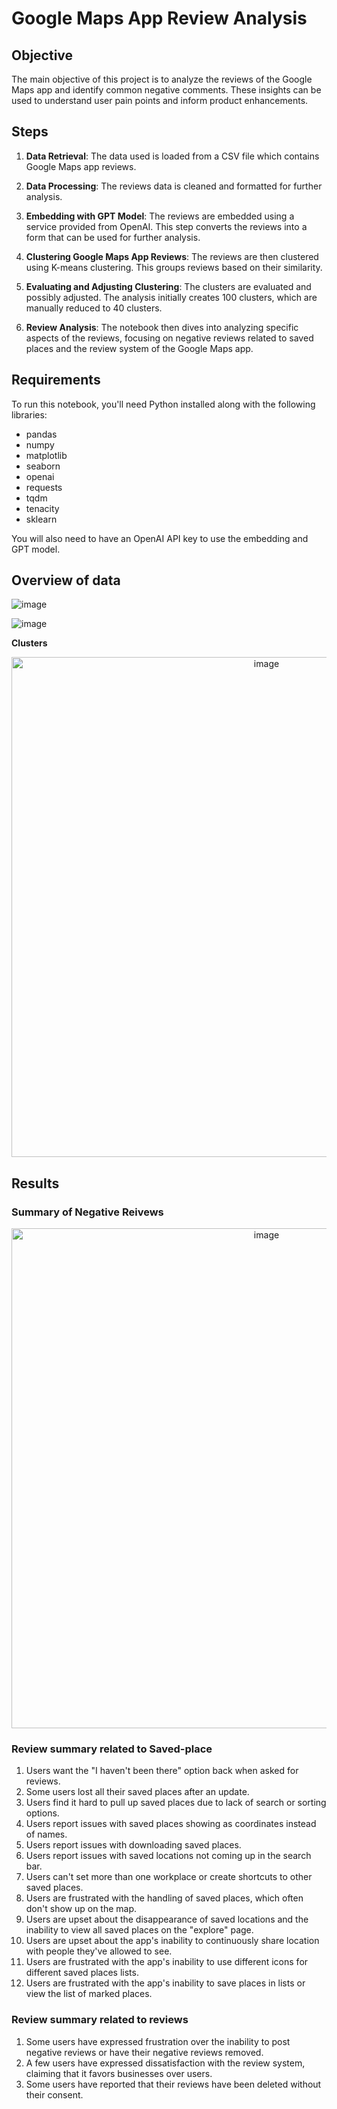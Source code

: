 # Google Maps App Review Analysis

## Objective

The main objective of this project is to analyze the reviews of the Google Maps app and identify common negative comments. These insights can be used to understand user pain points and inform product enhancements.


## Steps

1. **Data Retrieval**: The data used is loaded from a CSV file which contains Google Maps app reviews.

2. **Data Processing**: The reviews data is cleaned and formatted for further analysis.

3. **Embedding with GPT Model**: The reviews are embedded using a service provided from OpenAI. This step converts the reviews into a form that can be used for further analysis.

4. **Clustering Google Maps App Reviews**: The reviews are then clustered using K-means clustering. This groups reviews based on their similarity.

5. **Evaluating and Adjusting Clustering**: The clusters are evaluated and possibly adjusted. The analysis initially creates 100 clusters, which are manually reduced to 40 clusters.

6. **Review Analysis**: The notebook then dives into analyzing specific aspects of the reviews, focusing on negative reviews related to saved places and the review system of the Google Maps app.

## Requirements

To run this notebook, you'll need Python installed along with the following libraries:

- pandas
- numpy
- matplotlib
- seaborn
- openai
- requests
- tqdm
- tenacity
- sklearn

You will also need to have an OpenAI API key to use the embedding and GPT model.


## Overview of data

![image](https://github.com/dlworudgg/googl_maps_app_review_analysis/assets/37742961/dafad152-c606-4aaa-a310-ff4e3b3beb5f)


![image](https://github.com/dlworudgg/googl_maps_app_review_analysis/assets/37742961/b683e682-4d3b-43c3-bc25-eb322098a2a5)


**Clusters**
<p align="center">
<img width="800" alt="image" src="https://github.com/dlworudgg/googl_maps_app_review_analysis/assets/37742961/7a01851b-3e73-4ee0-8a06-c7699c9f4ed7">
</p>



## Results

### Summary of Negative Reivews

<p align="center">
<img width="800" alt="image" src="https://github.com/dlworudgg/googl_maps_app_review_analysis/assets/37742961/ecacf4a7-76a3-4437-b67e-7034454eda78">
</p>


### Review summary related to Saved-place

1. Users want the "I haven't been there" option back when asked for reviews.
2. Some users lost all their saved places after an update.
3. Users find it hard to pull up saved places due to lack of search or sorting options.
4. Users report issues with saved places showing as coordinates instead of names.
5. Users report issues with downloading saved places.
6. Users report issues with saved locations not coming up in the search bar.
7. Users can't set more than one workplace or create shortcuts to other saved places.
8. Users are frustrated with the handling of saved places, which often don't show up on the map.
9. Users are upset about the disappearance of saved locations and the inability to view all saved places on the "explore" page.
10. Users are upset about the app's inability to continuously share location with people they've allowed to see.
11. Users are frustrated with the app's inability to use different icons for different saved places lists.
12. Users are frustrated with the app's inability to save places in lists or view the list of marked places.


### Review summary related to reviews

1. Some users have expressed frustration over the inability to post negative reviews or have their negative reviews removed.
2. A few users have expressed dissatisfaction with the review system, claiming that it favors businesses over users.
3. Some users have reported that their reviews have been deleted without their consent.

